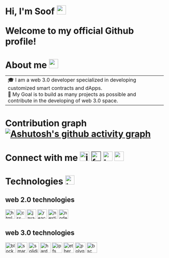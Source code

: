 # Hi, I'm Soof <img src="https://github.com/TheDudeThatCode/TheDudeThatCode/blob/master/Assets/Hi.gif" width="29px"> <p>Welcome to my official Github profile!</p> 

# About me <img src="https://github.com/TheDudeThatCode/TheDudeThatCode/blob/master/Assets/Developer.gif" width="29px"> <table> <tr> <td valign="center"> 🎓 I am a web 3.0 developer specialized in developing customized smart contracts and dApps. <br/> 🎯 My Goal is to build as many projects as possible and contribute in the developing of web 3.0 space. </tr> </table> 

# Contribution graph [![Ashutosh's github activity graph](https://github-readme-activity-graph.cyclic.app/graph?username=SooF97)](https://github.com/ashutosh00710/github-readme-activity-graph) 

# Connect with me <a href="https://www.instagram.com/s00f.01/"><img alt="instagram" src="https://user-images.githubusercontent.com/117171884/222885642-04342d41-3417-4da8-b194-a8f29988a5b4.png" width="30px" /></a> <a href=""><img alt="facebook" src="https://user-images.githubusercontent.com/117171884/222885669-03cd07b6-cbfc-40fa-a28f-0a4d470f8ce8.png" width="30px"/></a> <a href="https://twitter.com/The_S00F"><img alt="twitter" src="https://user-images.githubusercontent.com/117171884/222885686-b21dd346-4f3c-4a74-9390-deaa56615c8b.png" width="30px"/></a> <a href="https://outlook.live.com/"><img alt="mail" src="https://user-images.githubusercontent.com/117171884/222885711-1f8f7721-cb3a-410a-b978-41fa24053994.png" width="30px"/></a> 

# Technologies <img src="https://user-images.githubusercontent.com/117171884/222888878-ced678cd-6261-4f8f-9f0a-518db0fcfa35.png" alt="techstack" width ="29px"> 
## web 2.0 technologies 
<p> 
  <img alt="html" src="https://user-images.githubusercontent.com/117171884/222886223-d9ac9774-7eb4-4e3a-a230-2378d4eb1da1.png" width="30px" /> <img alt="css" src="https://user-images.githubusercontent.com/117171884/222886231-c7e278b6-89f6-4a1f-9a8c-9b315a2440ee.png" width="30px" /> <img alt="javascript" src="https://user-images.githubusercontent.com/117171884/222886060-229e0dd7-2499-42bc-b8bf-5533a3f328fa.png" width="30px" /> <img alt="react" src="https://user-images.githubusercontent.com/117171884/222886110-2a2a4351-fd02-4e69-8d8d-064407b44cf1.png" width="30px"/> <img alt="nextjs" src="https://user-images.githubusercontent.com/117171884/222886473-53bb4e0f-aebd-4a13-9097-a2b644ec06f5.png" width="30px"/> <img alt="nodejs" src="https://user-images.githubusercontent.com/25181517/183568594-85e280a7-0d7e-4d1a-9028-c8c2209e073c.png" width="30px"/> </p> 

## web 3.0 technologies 
<p> 
  <img alt="blockchain" src="https://user-images.githubusercontent.com/117171884/222886530-8ddf6254-8743-4c03-b8a9-e2a73ef2527e.png" width="33px" /> <img alt="smart_contracts" src="https://user-images.githubusercontent.com/117171884/222886582-d9aac2dc-7823-4c84-a3c6-48c6128781d4.png" width="33px" /> <img alt="solidity" src="https://user-images.githubusercontent.com/117171884/222887474-9c17c105-4177-49cb-a801-3db62147dadd.png" width="33px"/> <img alt="hardhat" src="https://user-images.githubusercontent.com/117171884/222887126-57b4d9a2-1ee0-4fed-b72e-e96a37a8466d.png" width="33px"/> <img alt="ipfs" src="https://user-images.githubusercontent.com/117171884/222887552-434f537a-992c-4a2c-91bd-295389dca7c3.png" width="33px"/> <img alt="ethereum" src="https://user-images.githubusercontent.com/117171884/222887597-3c14183f-9e18-4068-afcc-76fb180c330a.png" width="33px"/> <img alt="polygon" src="https://user-images.githubusercontent.com/117171884/222887609-dd7eb9c3-70c9-4281-afc8-199a76e7d8c7.png" width="33px"/> <img alt="bsc" src="https://user-images.githubusercontent.com/117171884/222887651-958e34f7-31c9-4a2c-8d24-385694734e63.png" width="33px"/> </p>
